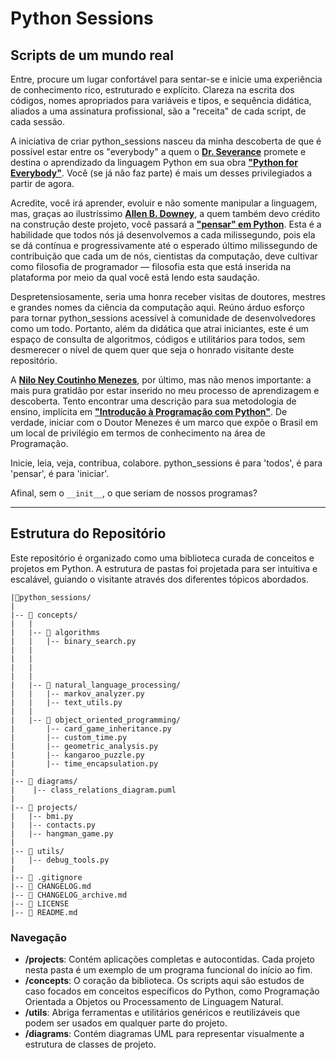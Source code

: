 # Python Sessions

## Scripts de um mundo real

Entre, procure um lugar confortável para sentar-se e inicie uma experiência de conhecimento rico, estruturado e explícito. Clareza na escrita dos códigos, nomes apropriados para variáveis e tipos, e sequência didática, aliados a uma assinatura profissional, são a "receita" de cada script, de cada sessão.

A iniciativa de criar python_sessions nasceu da minha descoberta de que é possível estar entre os "everybody" a quem o [**Dr. Severance**](https://www.dr-chuck.com/) promete e destina o aprendizado da linguagem Python em sua obra [**"Python for Everybody"**](https://www.amazon.com/Python-Everybody-Exploring-Data-ebook/dp/B01IA5VIFM/?_encoding=UTF8&pd_rd_w=3XMd0&content-id=amzn1.sym.0fb2cce1-1ca4-439a-844b-8ad0b1fb77f7&pf_rd_p=0fb2cce1-1ca4-439a-844b-8ad0b1fb77f7&pf_rd_r=143-7748055-1819838&pd_rd_wg=fsK5D&pd_rd_r=16646836-e13d-4f4b-811d-2872fe1f85ee&ref_=aufs_ap_sc_dsk&author-follow=B002DMIFUA). Você (se já não faz parte) é mais um desses privilegiados a partir de agora.

Acredite, você irá aprender, evoluir e não somente manipular a linguagem, mas, graças ao ilustríssimo [**Allen B. Downey**](https://github.com/AllenDowney), a quem também devo crédito na construção deste projeto, você passará a [**"pensar" em Python**](https://novatec.com.br/livros/pense-em-python-3ed/). Esta é a habilidade que todos nós já desenvolvemos a cada milissegundo, pois ela se dá contínua e progressivamente até o esperado último milissegundo de contribuição que cada um de nós, cientistas da computação, deve cultivar como filosofia de programador — filosofia esta que está inserida na plataforma por meio da qual você está lendo esta saudação.

Despretensiosamente, seria uma honra receber visitas de doutores, mestres e grandes nomes da ciência da computação aqui. Reúno árduo esforço para tornar python_sessions acessível à comunidade de desenvolvedores como um todo. Portanto, além da didática que atrai iniciantes, este é um espaço de consulta de algoritmos, códigos e utilitários para todos, sem desmerecer o nível de quem quer que seja o honrado visitante deste repositório.

A [**Nilo Ney Coutinho Menezes**](https://github.com/lskbr), por último, mas não menos importante: a mais pura gratidão por estar inserido no meu processo de aprendizagem e descoberta. Tento encontrar uma descrição para sua metodologia de ensino, implícita em [**"Introdução à Programação com Python"**](https://python.nilo.pro.br/). De verdade, iniciar com o Doutor Menezes é um marco que expõe o Brasil em um local de privilégio em termos de conhecimento na área de Programação.

Inicie, leia, veja, contribua, colabore. python_sessions é para 'todos', é para 'pensar', é para 'iniciar'.

Afinal, sem o `__init__`, o que seriam de nossos programas?

---

## Estrutura do Repositório

Este repositório é organizado como uma biblioteca curada de conceitos e projetos em Python. A estrutura de pastas foi projetada para ser intuitiva e escalável, guiando o visitante através dos diferentes tópicos abordados.

```text
|🐍python_sessions/
|
|-- 📂 concepts/
|   |
|   |-- 📂 algorithms
|   |   |-- binary_search.py
|   |   
|   |
|   |
|   |
|   |-- 📂 natural_language_processing/
|   |   |-- markov_analyzer.py
|   |   |-- text_utils.py
|   |
|   |-- 📂 object_oriented_programming/
|       |-- card_game_inheritance.py
|       |-- custom_time.py
|       |-- geometric_analysis.py
|       |-- kangaroo_puzzle.py
|       |-- time_encapsulation.py
|
|-- 📂 diagrams/
|    |-- class_relations_diagram.puml
|
|-- 📂 projects/
|   |-- bmi.py
|   |-- contacts.py
|   |-- hangman_game.py
|
|-- 📂 utils/
|   |-- debug_tools.py
|
|-- 📄 .gitignore
|-- 📄 CHANGELOG.md
|-- 📄 CHANGELOG_archive.md
|-- 📄 LICENSE
|-- 📄 README.md
``` 

### Navegação

* **/projects**: Contém aplicações completas e autocontidas. Cada projeto nesta pasta é um exemplo de um programa funcional do início ao fim.
* **/concepts**: O coração da biblioteca. Os scripts aqui são estudos de caso focados em conceitos específicos do Python, como Programação Orientada a Objetos ou Processamento de Linguagem Natural.
* **/utils**: Abriga ferramentas e utilitários genéricos e reutilizáveis que podem ser usados em qualquer parte do projeto.
* **/diagrams**: Contém diagramas UML para representar visualmente a estrutura de classes de projeto.
